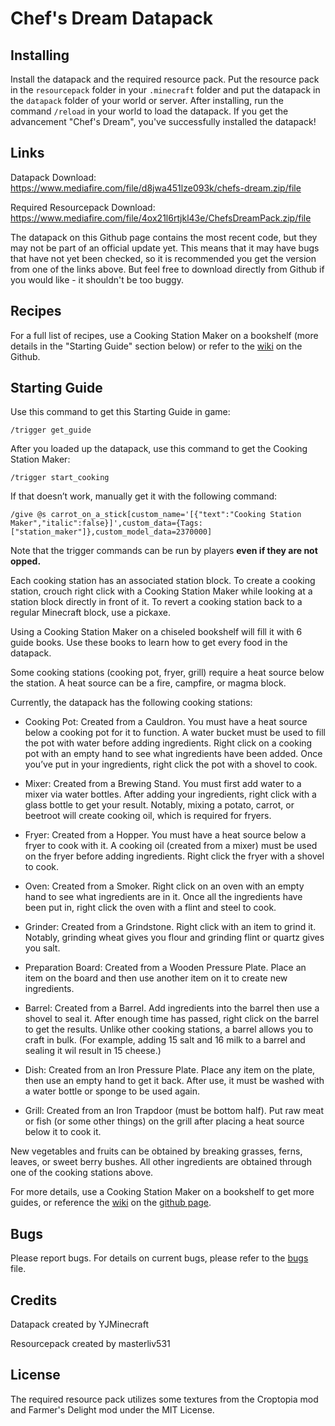 # Chef's Dream Datapack

## Installing

Install the datapack and the required resource pack. Put the resource pack in the `resourcepack` folder in your `.minecraft` folder and put the datapack in the `datapack` folder of your world or server. After installing, run the command `/reload` in your world to load the datapack. If you get the advancement "Chef's Dream", you've successfully installed the datapack!

## Links

Datapack Download: https://www.mediafire.com/file/d8jwa451lze093k/chefs-dream.zip/file

Required Resourcepack Download: https://www.mediafire.com/file/4ox21l6rtjkl43e/ChefsDreamPack.zip/file

The datapack on this Github page contains the most recent code, but they may not be part of an official update yet. This means that it may have bugs that have not yet been checked, so it is recommended you get the version from one of the links above. But feel free to download directly from Github if you would like - it shouldn't be too buggy.

## Recipes
For a full list of recipes, use a Cooking Station Maker on a bookshelf (more details in the "Starting Guide" section below) or refer to the [wiki](https://github.com/lemoncodes237/chefs-dream/wiki) on the Github.

## Starting Guide
Use this command to get this Starting Guide in game:

`/trigger get_guide`

After you loaded up the datapack, use this command to get the Cooking Station Maker:

`/trigger start_cooking`

If that doesn’t work, manually get it with the following command:

`/give @s carrot_on_a_stick[custom_name='[{"text":"Cooking Station Maker","italic":false}]',custom_data={Tags:["station_maker"]},custom_model_data=2370000]`

Note that the trigger commands can be run by players **even if they are not opped.**

Each cooking station has an associated station block. To create a cooking station, crouch right click with a Cooking Station Maker while looking at a station block directly in front of it. To revert a cooking station back to a regular Minecraft block, use a pickaxe. 

Using a Cooking Station Maker on a chiseled bookshelf will fill it with 6 guide books. Use these books to learn how to get every food in the datapack.

Some cooking stations (cooking pot, fryer, grill) require a heat source below the station. A heat source can be a fire, campfire, or magma block.

Currently, the datapack has the following cooking stations:

- Cooking Pot: Created from a Cauldron. You must have a heat source below a cooking pot for it to function. A water bucket must be used to fill the pot with water before adding ingredients. Right click on a cooking pot with an empty hand to see what ingredients have been added. Once you’ve put in your ingredients, right click the pot with a shovel to cook.

- Mixer: Created from a Brewing Stand. You must first add water to a mixer via water bottles. After adding your ingredients, right click with a glass bottle to get your result. Notably, mixing a potato, carrot, or beetroot will create cooking oil, which is required for fryers.

- Fryer: Created from a Hopper. You must have a heat source below a fryer to cook with it. A cooking oil (created from a mixer) must be used on the fryer before adding ingredients. Right click the fryer with a shovel to cook.

- Oven: Created from a Smoker. Right click on an oven with an empty hand to see what ingredients are in it. Once all the ingredients have been put in, right click the oven with a flint and steel to cook.

- Grinder: Created from a Grindstone. Right click with an item to grind it. Notably, grinding wheat gives you flour and grinding flint or quartz gives you salt.

- Preparation Board: Created from a Wooden Pressure Plate. Place an item on the board and then use another item on it to create new ingredients.

- Barrel: Created from a Barrel. Add ingredients into the barrel then use a shovel to seal it. After enough time has passed, right click on the barrel to get the results. Unlike other cooking stations, a barrel allows you to craft in bulk. (For example, adding 15 salt and 16 milk to a barrel and sealing it wil result in 15 cheese.)

- Dish: Created from an Iron Pressure Plate. Place any item on the plate, then use an empty hand to get it back. After use, it must be washed with a water bottle or sponge to be used again.

- Grill: Created from an Iron Trapdoor (must be bottom half). Put raw meat or fish (or some other things) on the grill after placing a heat source below it to cook it.

New vegetables and fruits can be obtained by breaking grasses, ferns, leaves, or sweet berry bushes. All other ingredients are obtained through one of the cooking stations above.

For more details, use a Cooking Station Maker on a bookshelf to get more guides, or reference the [wiki](https://github.com/lemoncodes237/chefs-dream/wiki) on the [github page](https://github.com/lemoncodes237/chefs-dream). 

## Bugs

Please report bugs. For details on current bugs, please refer to the [bugs](https://github.com/lemoncodes237/chefs-dream/blob/main/BUGS.md) file.

## Credits
Datapack created by YJMinecraft

Resourcepack created by masterliv531

## License
The required resource pack utilizes some textures from the Croptopia mod and Farmer's Delight mod under the MIT License.